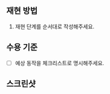## 재현 방법
1. 재현 단계를 순서대로 작성해주세요.

## 수용 기준
- [ ] 예상 동작을 체크리스트로 명시해주세요.

## 스크린샷
<!-- 변경 사항이 UI에 영향을 준다면 스크린샷을 첨부해주세요. -->
